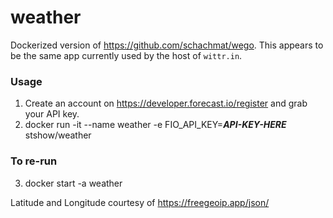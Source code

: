 # weather

Dockerized version of https://github.com/schachmat/wego. 
This appears to be the same app currently used by the host of `wittr.in`. 

### Usage

1. Create an account on https://developer.forecast.io/register and grab your API key.
2. docker run -it --name weather -e FIO_API_KEY=**_API-KEY-HERE_** stshow/weather

### To re-run
3. docker start -a weather

Latitude and Longitude courtesy of https://freegeoip.app/json/


